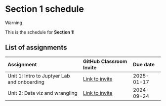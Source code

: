 # Section 1 schedule

> [!WARNING]  
> This is the schedule for **Section 1**!

## List of assignments

| **Assignment** | **GitHub Classroom Invite** | **Due date** |
|:--- |:--- |:--- |
| Unit 1: Intro to Juptyer Lab and onboarding | [Link to invite](https://classroom.github.com/a/RsQMJhHb) | 2025-01-17 |
| Unit 2: Data viz and wrangling | [Link to invite](https://classroom.github.com/a/_Cz-oCMF) | 2024-09-24 |
<!-- start of comment
| Unit 3: Simple linear models | [Link to invite](https://classroom.github.com/a/HFWHmy73) | 2024-09-20 |
| Unit 4: Multiple regression | [Link to invite](https://classroom.github.com/a/j6Lf7P4c) | 2024-09-27 |
| Unit 5: Logistic regression | [Link to invite](https://classroom.github.com/a/C7Rw5j6j) | 2024-10-04 |
| Unit 6: Scikit-Learn API | [Link to invite](https://classroom.github.com/a/448hnI4M) | 2024-10-11 |
| Unit 7: Virtual sampling | [Link to invite](https://classroom.github.com/a/KZr_-usU) | 2024-10-25 |
| Unit 8: Bootstrap sampling and confidence intervals | [Link to invite](https://classroom.github.com/a/c1ndoOQt) | 2024-11-01 |
| Unit 9: Hypothesis testing | [Link to invite](https://classroom.github.com/a/dSl9b3SA) | 2024-11-08 |
| Unit 10: Inference for regression | [Link to invite](https://classroom.github.com/a/6e411jU9) | 2024-11-15 | 
| Unit 11: Decision trees | [Link to invite](https://classroom.github.com/a/9Vr1opaU) | 2024-11-22 |
| Unit 12: Non-linear models | [Link to invite](https://classroom.github.com/a/jmKCiwxk) | 2024-12-02 |
| Unit 13: Evaluating model performance| [Link to invite](https://classroom.github.com/a/TKml_hG9) | 2024-12-04 |
end of comment -->
